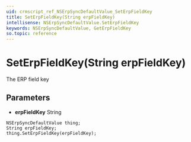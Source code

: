 ```yaml
---
uid: crmscript_ref_NSErpSyncDefaultValue_SetErpFieldKey
title: SetErpFieldKey(String erpFieldKey)
intellisense: NSErpSyncDefaultValue.SetErpFieldKey
keywords: NSErpSyncDefaultValue, GetErpFieldKey
so.topic: reference
---
```


# SetErpFieldKey(String erpFieldKey)

The ERP field key

## Parameters

* **erpFieldKey** String

```crmscript
NSErpSyncDefaultValue thing;
String erpFieldKey;
thing.SetErpFieldKey(erpFieldKey);
```

